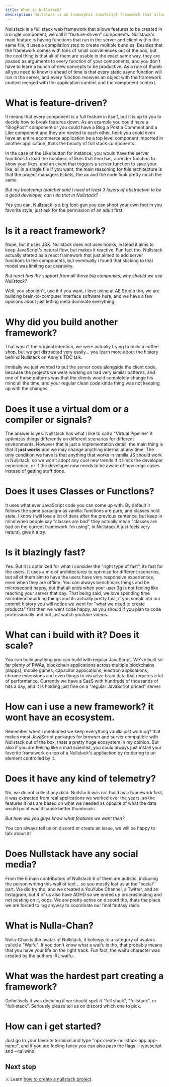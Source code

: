 ```yaml
---
title: What is Nullstack?
description: Nullstack is an isomorphic JavaScript framework that allows developers to build Full Stack applications while staying focused on the product features, and solving the user problems, rather than spending a significant amount of their time worrying about layers of abstraction and choosing which tools make them look fancy
---
```


Nullstack is a full stack web framework that allows features to be created in a single component, we call it "feature-driven" components. Nullstack's main feature is having functions that run in the server and client within the same file, it uses a compilation step to create multiple bundles.
Besides that the framework comes with tons of small conviniences out of the box, but the cool thing is that all of them are usable in the exact same way, they are passed as arguments to every function of your components, and you don't have to learn a bunch of new concepts to be productive. As a rule of thumb all you need to know is ahead of time is that every static async function will run in the server, and every function receives an object with the framework context merged with the application context and the component context.

# What is feature-driven?
It means that every component is a full feature in itself, but it is up to you to decide how to break features down. As an example you could have a "BlogPost" component or you could have a Blog a Post a Comment and a Like component and they are nested to each other, heck you could even have an entire ecommerce application be a top level component imported in another application, thats the beauty of full stack components. 

In the case of the Like button for instance, you would have the server functions to load the numbers of likes that item has, a render function to show your likes, and an event that triggers a server function to save your like, all in a single file if you want, the main reasoning for this architecture is that the project managers tickets, the ux and the code look pretty much the same.

*But my bootcamp teatcher said i need at least 3 layers of abstraction to be a good developer, can i do that in Nullstack?*

Yes you can, Nullstack is a big foot-gun you can shoot your own foot in you favorite style, just ask for the permission of an adult first.

# Is it a react framework?
Nope, but it uses JSX. Nullstack does not uses hooks, instead it aims to keep JavaScript's natural flow, but makes it reactive. Fun fact tho, Nullstack actually started as a react framework that just aimed to add server functions to the components, but eventually i found that sticking to that model was limiting our creativity.

*But react has the support from all those big companies, why should we use Nullstack?*

Well, you shouldn't, use it if you want, i love using at AE Studio tho, we are building brain-to-computer interface software here, and we have a few opinions about just letting meta dominate everything. 

# Why did you build another framework?
That wasn't the original intention, we were actually trying to build a coffee shop, but we get distracted very easily... you learn more about the history behind Nullstack on Anny's TDC talk. 

Innitially we just wanted to put the server code alongside the client code, because the projects we were working on had very similar patterns, and one of those patterns was that the clients would completely change his mind all the time, and your regular clean code kinda thing was not keeping up with the changes.

# Does it use a virtual dom or a compiler or signals?
The answer is yes. Nullstack has what i like to call a "Virtual Pipeline" it optimizes things differently on different scenarios for different environments. However that is just a implementation detail, the main thing is that it **just works** and we may change anything internal at any time. The only condition we have is that anything that works in vanilla JS should work in Nullstack, so we won't adopt any cool new trends if it limits the developer experience, or if the developer now needs to be aware of new edge cases instead of getting stuff done. 

# Does it uses Classes or Functions?
It uses what ever JavaScript code you can come up with. By default it follows the same paradigm as vanilla: functions are pure, and classes hold state. I know i will lose a lot of devs after the previous sentence, but keep in mind when people say "classes are bad" they actually mean "classes are bad on the current framework i'm using", in Nullstack it just feels very natural, give it a try.

# Is it blazingly fast?
Yes. But it is optimized for what i consider the "right type of fast", its fast for the users. It uses a mix of architectures to optimize for different scenarios, but all of them aim to have the users have very responsive experiences, even when they are offline. You can always benchmark things and be microsecond happy, but that all ends when your user 3g is not feeling like reaching your server that day. That being said, we love spending time microbenchmarking things and its actually pretty fast, if you sneak into our commit history you will notice we went for "what we need to create products" first then we went code happy, as you should if you plan to code professionally and not just watch youtube videos.

# What can i build with it? Does it scale?
You can build anything you can build with regular JavaScript. We've built so far plenty of PWAs, blockchain applications across multiple blockchains (dapps), mobile games, capacitor applications, electron applications, chrome extensions and even things to visualize brain data that requires a lot of performance. Currently we have a SaaS with hundreds of thousands of hits a day, and it is holding just fine on a "regular JavaScript priced" server.

# How can i use a new framework? it wont have an ecosystem.
Remember when i mentioned we keep everything vanilla just working? that makes most JavaScript packages for browser and server compatible with Nullstack out of the box, thats a pretty huge ecosystem in my opinion. But also if you are feeling like a mad scientist, you could always just install your favorite framework on top of a Nullstack's appliaction by rendering to an element controlled by it.

# Does it have any kind of telemetry?
No, we do not collect any data. Nullstack was not build as a framework first, it was extracted from real applications we worked over the years, so the features it has are based on what we needed as oposite of what the data would point would cause better thumbnails. 

*But how will you guys know what features we want then?*

You can always tell us on discord or create an issue, we will be happy to talk about it!

# Does Nullstack have any social media?
From the 6 main contributors of Nullstack 6 of them are autistic, including the person writing this wall of text... so you mostly lost us at the "social" part. We did try tho, and we created a YouYube Channel, a Twitter, and an Instagram, but 4 of us also have ADHD so we ended up procrastinating and not posting on it, oops. We are pretty active on discord tho, thats the place we are forced to log anyway to coordinate our final fantasy raids.

# What is Nulla-Chan?
Nulla-Chan is the avatar of Nullstack, it belongs to a category of avatars called a "Waifu". If you don't know what a waifu is tho, that probably means that you have your life on the right track. Fun fact, the waifu character was created by the authors IRL waifu.

# What was the hardest part creating a framework?
Definitively it was deciding if we should spell it "full stack", "fullstack", or "full-stack". Seriously please tell us on discord which one to pick.

# How can i get started?
Just go to your favorite terminal and type "npx create-nullstack-app app-name", and if you are feeling fancy you can also pass the flags --typescript and --tailwind.

## Next step

⚔ Learn [how to create a nullstack project](/getting-started).